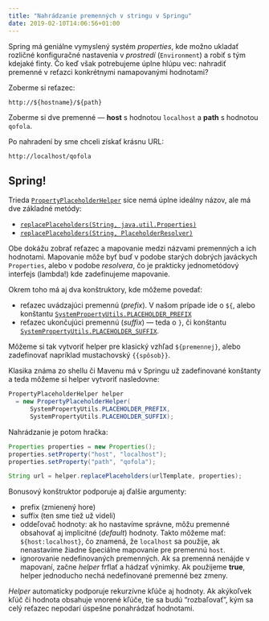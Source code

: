 ```yaml
---
title: "Nahrádzanie premenných v stringu v Springu"
date: 2019-02-10T14:06:56+01:00
---
```


Spring má geniálne vymyslený systém *properties*, kde možno ukladať rozličné konfiguračné nastavenia v *prostredí* (`Environment`) a robiť s tým kdejaké finty. Čo keď však potrebujeme úplne hlúpu vec: nahradiť premenné v reťazci konkrétnymi namapovanými hodnotami?

Zoberme si reťazec:

```
http://${hostname}/${path}
```

Zoberme si dve premenné — **host** s hodnotou `localhost` a **path** s hodnotou `qofola`. 

Po nahradení by sme chceli získať krásnu URL:

```
http://localhost/qofola
```

Spring!
-------

Trieda [`PropertyPlaceholderHelper`](https://docs.spring.io/spring-framework/docs/current/javadoc-api/org/springframework/util/PropertyPlaceholderHelper.html#replacePlaceholders-java.lang.String-org.springframework.util.PropertyPlaceholderHelper.PlaceholderResolver-) síce nemá úplne ideálny názov, ale má dve základné metódy:

* [`replacePlaceholders(String, java.util.Properties)`](https://docs.spring.io/spring-framework/docs/current/javadoc-api/org/springframework/util/PropertyPlaceholderHelper.html#replacePlaceholders-java.lang.String-java.util.Properties-)
* [`replacePlaceholders(String, PlaceholderResolver)`](https://docs.spring.io/spring-framework/docs/current/javadoc-api/org/springframework/util/PropertyPlaceholderHelper.html#replacePlaceholders-java.lang.String-org.springframework.util.PropertyPlaceholderHelper.PlaceholderResolver-)

Obe dokážu zobrať reťazec a mapovanie medzi názvami premenných a ich hodnotami. Mapovanie môže byť buď v podobe starých dobrých javáckych `Properties`, alebo v podobe *resolvera*, čo je prakticky jednometódový interfejs (lambda!) kde zadefinujeme mapovanie.

Okrem toho má aj dva konštruktory, kde môžeme povedať:

- reťazec uvádzajúci premennú (*prefix*). V našom prípade ide o `${`, alebo konštantu [`SystemPropertyUtils.PLACEHOLDER_PREFIX`](https://docs.spring.io/spring-framework/docs/current/javadoc-api/org/springframework/util/SystemPropertyUtils.html#PLACEHOLDER_PREFIX)
- reťazec ukončujúci premennú (*suffix*) — teda o `}`, či konštantu [`SystemPropertyUtils.PLACEHOLDER_SUFFIX`](https://docs.spring.io/spring-framework/docs/current/javadoc-api/org/springframework/util/SystemPropertyUtils.html#PLACEHOLDER_SUFFIX).

Môžeme si tak vytvoriť helper pre klasický vzhľad `${premennej}`, alebo zadefinovať napríklad mustachovský `{{spôsob}}`.

Klasika známa zo shellu či Mavenu má v Springu už zadefinované konštanty a teda môžeme si helper vytvoriť nasledovne:

```java
PropertyPlaceholderHelper helper 
  = new PropertyPlaceholderHelper(
      SystemPropertyUtils.PLACEHOLDER_PREFIX,
      SystemPropertyUtils.PLACEHOLDER_SUFFIX);
```

Nahrádzanie je potom hračka:

```java
Properties properties = new Properties();
properties.setProperty("host", "localhost");
properties.setProperty("path", "qofola");

String url = helper.replacePlaceholders(urlTemplate, properties);
```

Bonusový konštruktor podporuje aj ďalšie argumenty:

* prefix (zmienený hore)
* suffix (ten sme tiež už videli)
* oddeľovač hodnoty: ak ho nastavíme správne, môžu premenné obsahovať aj implicitné (*default*) hodnoty. Takto môžeme mať: `${host:localhost}`, čo znamená, že `localhost` sa použije, ak nenastavíme žiadne špeciálne mapovanie pre premennú `host`.
* ignorovanie nedefinovaných premenných. Ak sa premenná nenájde v mapovaní, začne *helper* frflať a hádzať výnimky. Ak použijeme **true**, helper jednoducho nechá nedefinované premenné bez zmeny.

*Helper* automaticky podporuje rekurzívne kľúče aj hodnoty. Ak akýkoľvek kľúč či hodnota obsahuje vnorené kľúče, tie sa budú “rozbaľovať”, kým sa celý reťazec nepodarí úspešne ponahrádzať hodnotami.

